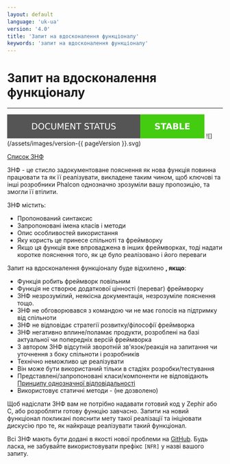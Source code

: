 ```yaml
---
layout: default
language: 'uk-ua'
version: '4.0'
title: 'Запит на вдосконалення функціоналу'
keywords: 'запит на вдосконалення функціоналу'
---
```


# Запит на вдосконалення функціоналу

* * *

![](/assets/images/document-status-stable-success.svg) ![](/assets/images/version-{{ pageVersion }}.svg)

[Список ЗНФ](new-feature-request-list)

ЗНФ - це стисло задокументоване пояснення як нова функція повинна працювати та як її реалізувати, викладене таким чином, щоб ключові та інші розробники Phalcon однозначно зрозуміли вашу пропозицію, та змогли її втілити.

ЗНФ містить:

* Пропонований синтаксис
* Запропоновані імена класів і методи
* Опис особливостей використання
* Яку користь це принесе спільноті та фреймворку
* Якщо ця функція вже впроваджена в інших фреймворках, тоді надати коротке пояснення того, як це було реалізовано і його переваги

Запит на вдосконалення функціоналу буде відхилено **, якщо**:

* Функція робить фреймворк повільним
* Функція не створює додаткової цінності (переваг) фреймворку
* ЗНФ незрозумілий, неякісна документація, незрозуміле пояснення тощо.
* ЗНФ не обговорювався з командою чи не має голосів на підтримку від спільноти
* ЗНФ не відповідає стратегії розвитку/філософії фреймворка
* ЗНФ негативно вплине/поламає продукти, розроблені на базі актуальної чи попередніх версій фреймворка
* З автором ЗНФ відсутній зворотній зв'язок/реакція на запитання чи уточнення з боку спільноти і розробників
* Технічно неможливо це реалізувати
* Він може бути використаний тільки в стадіях розробки/тестування
* Представлені/запропоновані класи/компоненти не відповідають [Принципу однозначної відповідальності](https://en.wikipedia.org/wiki/Single_responsibility_principle)
* Використовує статичні методи - (не дозволено)

Щоб надіслати ЗНФ вам не потрібно надавати готовий код у Zephir або C, або розробляти готову функцію завчасно. Запити на новий функціонал покликані пояснити мету такої реалізації та ініціювати дискусію про те, як найкраще реалізувати такий функціонал.

Всі ЗНФ мають бути додані в якості нової проблеми на [GitHub](https://github.com/phalcon/cphalcon/issues). Будь ласка, не забувайте використовувати префікс `[NFR]` у назві вашого запиту.
